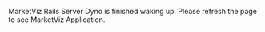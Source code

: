 MarketViz
Rails Server Dyno is finished waking up. Please refresh the page to see MarketViz Application.
